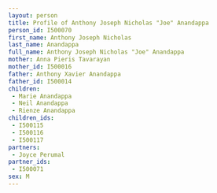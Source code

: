 ```yaml
---
layout: person
title: Profile of Anthony Joseph Nicholas "Joe" Anandappa
person_id: I500070
first_name: Anthony Joseph Nicholas
last_name: Anandappa
full_name: Anthony Joseph Nicholas "Joe" Anandappa
mother: Anna Pieris Tavarayan
mother_id: I500016
father: Anthony Xavier Anandappa
father_id: I500014
children:
 - Marie Anandappa
 - Neil Anandappa
 - Rienze Anandappa
children_ids:
 - I500115
 - I500116
 - I500117
partners:
 - Joyce Perumal
partner_ids:
 - I500071
sex: M
---
```



